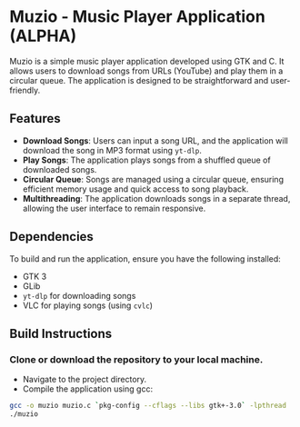 # Muzio - Music Player Application (ALPHA)

Muzio is a simple music player application developed using GTK and C. It allows users to download songs from URLs (YouTube) and play them in a circular queue. The application is designed to be straightforward and user-friendly.

## Features

- **Download Songs**: Users can input a song URL, and the application will download the song in MP3 format using `yt-dlp`.
- **Play Songs**: The application plays songs from a shuffled queue of downloaded songs.
- **Circular Queue**: Songs are managed using a circular queue, ensuring efficient memory usage and quick access to song playback.
- **Multithreading**: The application downloads songs in a separate thread, allowing the user interface to remain responsive.

## Dependencies

To build and run the application, ensure you have the following installed:

- GTK 3
- GLib
- `yt-dlp` for downloading songs
- VLC for playing songs (using `cvlc`)

## Build Instructions
### Clone or download the repository to your local machine.

- Navigate to the project directory.
- Compile the application using gcc:
  
```bash
gcc -o muzio muzio.c `pkg-config --cflags --libs gtk+-3.0` -lpthread
./muzio

